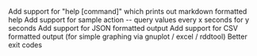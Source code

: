 Add support for "help [command]" which prints out markdown formatted help
Add support for sample action -- query values every x seconds for y seconds
Add support for JSON formatted output
Add support for CSV formatted output (for simple graphing via gnuplot / excel / rddtool)
Better exit codes
